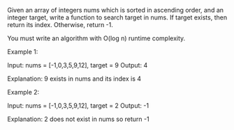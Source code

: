 Given an array of integers nums which is sorted in ascending order, and an integer target, write a function to search target in nums. If target exists, then return its index. Otherwise, return -1.

You must write an algorithm with O(log n) runtime complexity.

 

Example 1:

Input: nums = [-1,0,3,5,9,12], target = 9
Output: 4

Explanation: 9 exists in nums and its index is 4

Example 2:

Input: nums = [-1,0,3,5,9,12], target = 2
Output: -1

Explanation: 2 does not exist in nums so return -1